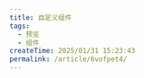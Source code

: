 ```yaml
---
title: 自定义组件
tags:
  - 预览
  - 组件
createTime: 2025/01/31 15:23:43
permalink: /article/6vofpet4/
---
```


<CustomComponent />
